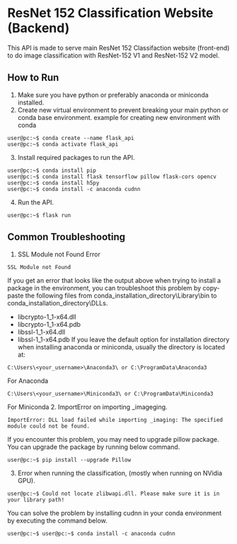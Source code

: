 # ResNet 152 Classification Website (Backend)

This API is made to serve main ResNet 152 Classifaction website (front-end) to do image classification with ResNet-152 V1 and ResNet-152 V2 model.

## How to Run
1.  Make sure you have python or preferably anaconda or miniconda installed.
2.  Create new virtual environment to prevent breaking your main python or conda base environment.
    example for creating new environment with conda
```console
user@pc:~$ conda create --name flask_api
user@pc:~$ conda activate flask_api
```
3.  Install required packages to run the API.
```console
user@pc:~$ conda install pip
user@pc:~$ conda install flask tensorflow pillow flask-cors opencv
user@pc:~$ conda install h5py
user@pc:~$ conda install -c anaconda cudnn
```
4.  Run the API.
```console
user@pc:~$ flask run
```

## Common Troubleshooting
1.  SSL Module not Found Error
```console
SSL Module not Found
```
If you get an error that looks like the output above when trying to install a package in the environment, you can troubleshoot this problem by copy-paste the following files from conda_installation_directory\Library\bin to conda_installation_directory\DLLs.
- libcrypto-1_1-x64.dll
- libcrypto-1_1-x64.pdb
- libssl-1_1-x64.dll
- libssl-1_1-x64.pdb
If you leave the default option for installation directory when installing anaconda or miniconda, usually the directory is located at:
```console
C:\Users\<your_username>\Anaconda3\ or C:\ProgramData\Anaconda3
```
For Anaconda
```console
C:\Users\<your_username>\Miniconda3\ or C:\ProgramData\Miniconda3
```
For Miniconda
2. ImportError on importing _imageging.
```console
ImportError: DLL load failed while importing _imaging: The specified module could not be found.
```
If you encounter this problem, you may need to upgrade pillow package. You can upgrade the package by running below command.
```console
user@pc:~$ pip install --upgrade Pillow
```

3.  Error when running the classification, (mostly when running on NVidia GPU).
```console
user@pc:~$ Could not locate zlibwapi.dll. Please make sure it is in your library path!
```
You can solve the problem by installing cudnn in your conda environment by executing the command below.
```console
user@pc:~$ user@pc:~$ conda install -c anaconda cudnn
```
